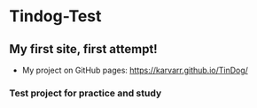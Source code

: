 # Tindog-Test
## My first site, first attempt!

- My project on GitHub pages: https://karvarr.github.io/TinDog/
### Test project for practice and study
